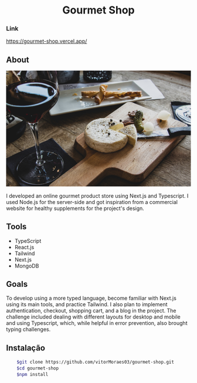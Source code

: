 <h1 align="center">
    Gourmet Shop
</h1>

### Link

https://gourmet-shop.vercel.app/

## About

<img src="./public/images/camille-brodard-f6Wpz1QPFZI-unsplash.jpg"/>

I developed an online gourmet product store using Next.js and Typescript. I used Node.js for the server-side and got inspiration from a commercial website for healthy supplements for the project's design.


## Tools

- TypeScript
- React.js
- Tailwind
- Next.js
- MongoDB

## Goals

To develop using a more typed language, become familiar with Next.js using its main tools, and practice Tailwind. I also plan to implement authentication, checkout, shopping cart, and a blog in the project. The challenge included dealing with different layouts for desktop and mobile and using Typescript, which, while helpful in error prevention, also brought typing challenges.

## Instalação

```bash
    $git clone https://github.com/vitorMoraes03/gourmet-shop.git
    $cd gourmet-shop
    $npm install
```
